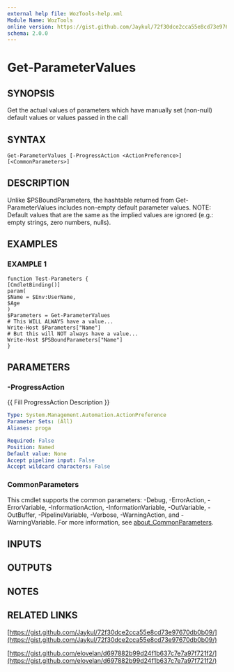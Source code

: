 ```yaml
---
external help file: WozTools-help.xml
Module Name: WozTools
online version: https://gist.github.com/Jaykul/72f30dce2cca55e8cd73e97670db0b09/
schema: 2.0.0
---
```


# Get-ParameterValues

## SYNOPSIS
Get the actual values of parameters which have manually set (non-null) default values or values passed in the call

## SYNTAX

```
Get-ParameterValues [-ProgressAction <ActionPreference>] [<CommonParameters>]
```

## DESCRIPTION
Unlike $PSBoundParameters, the hashtable returned from Get-ParameterValues includes non-empty default parameter values.
NOTE: Default values that are the same as the implied values are ignored (e.g.: empty strings, zero numbers, nulls).

## EXAMPLES

### EXAMPLE 1
```
function Test-Parameters {
[CmdletBinding()]
param(
$Name = $Env:UserName,
$Age
)
$Parameters = Get-ParameterValues
# This WILL ALWAYS have a value...
Write-Host $Parameters["Name"]
# But this will NOT always have a value...
Write-Host $PSBoundParameters["Name"]
}
```

## PARAMETERS

### -ProgressAction
{{ Fill ProgressAction Description }}

```yaml
Type: System.Management.Automation.ActionPreference
Parameter Sets: (All)
Aliases: proga

Required: False
Position: Named
Default value: None
Accept pipeline input: False
Accept wildcard characters: False
```

### CommonParameters
This cmdlet supports the common parameters: -Debug, -ErrorAction, -ErrorVariable, -InformationAction, -InformationVariable, -OutVariable, -OutBuffer, -PipelineVariable, -Verbose, -WarningAction, and -WarningVariable. For more information, see [about_CommonParameters](http://go.microsoft.com/fwlink/?LinkID=113216).

## INPUTS

## OUTPUTS

## NOTES

## RELATED LINKS

[https://gist.github.com/Jaykul/72f30dce2cca55e8cd73e97670db0b09/](https://gist.github.com/Jaykul/72f30dce2cca55e8cd73e97670db0b09/)

[https://gist.github.com/elovelan/d697882b99d24f1b637c7e7a97f721f2/](https://gist.github.com/elovelan/d697882b99d24f1b637c7e7a97f721f2/)

